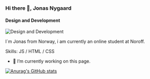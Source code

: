 

### Hi there 👋, Jonas Nygaard
#### Design and Development
![Design and Development](https://scontent.fsvg1-1.fna.fbcdn.net/v/t1.6435-9/166583531_4242200902477778_751402663376641196_n.jpg?_nc_cat=106&ccb=1-7&_nc_sid=09cbfe&_nc_ohc=vGMoWu1rb4MAX8BzU2w&_nc_ht=scontent.fsvg1-1.fna&oh=00_AfCpn2n2kKZnH7ozMDo8JlwTpwkAIkozrqHIdZlJPDtzGg&oe=63C2F2E5)

I`m Jonas from Norway, i am currently an online student at Noroff. 

Skills:  JS / HTML / CSS

- 🔭 I’m currently working on this page. 

[![Anurag's GitHub stats](https://github-readme-stats.vercel.app/api?username=JonnyNewfarm)](https://github.com/anuraghazra/github-readme-stats)
